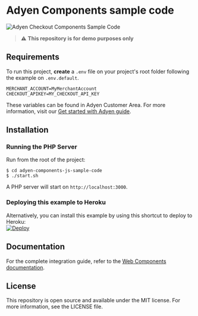 # Adyen Components sample code

![Adyen Checkout Components Sample Code](screenshot.png)

> ⚠️ **This repository is for demo purposes only**

## Requirements

To run this project, **create** a `.env` file on your project's root folder following the example on `.env.default`.

```
MERCHANT_ACCOUNT=MyMerchantAccount
CHECKOUT_APIKEY=MY_CHECKOUT_API_KEY
```

These variables can be found in Adyen Customer Area. For more information, visit our [Get started with Adyen guide](https://docs.adyen.com/payments-essentials/get-started-with-adyen).

## Installation

### Running the PHP Server

Run from the root of the project:

```
$ cd adyen-components-js-sample-code
$ ./start.sh
```

A PHP server will start on `http://localhost:3000`.

### Deploying this example to Heroku

Alternatively, you can install this example by using this shortcut to deploy to Heroku:<br/>
[![Deploy](https://www.herokucdn.com/deploy/button.svg)](https://heroku.com/deploy?template=https://github.com/pabloai/adyen-components-js-sample-code)

## Documentation

For the complete integration guide, refer to the [Web Components documentation](https://docs.adyen.com/checkout/components-web/).

## License

This repository is open source and available under the MIT license. For more information, see the LICENSE file.
